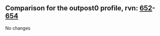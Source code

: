## Comparison for the outpost0 profile, rvn: [652](https://github.com/PRO100KatYT/FortniteProfileRevisions/tree/main/profiles/outpost0/652%20outpost0.json)-[654](https://github.com/PRO100KatYT/FortniteProfileRevisions/tree/main/profiles/outpost0/654%20outpost0.json)

No changes
